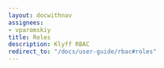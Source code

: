 ```yaml
---
layout: docwithnav
assignees:
- vparomskiy
title: Roles
description: Klyff RBAC
redirect_to: "/docs/user-guide/rbac#roles"
---
```


